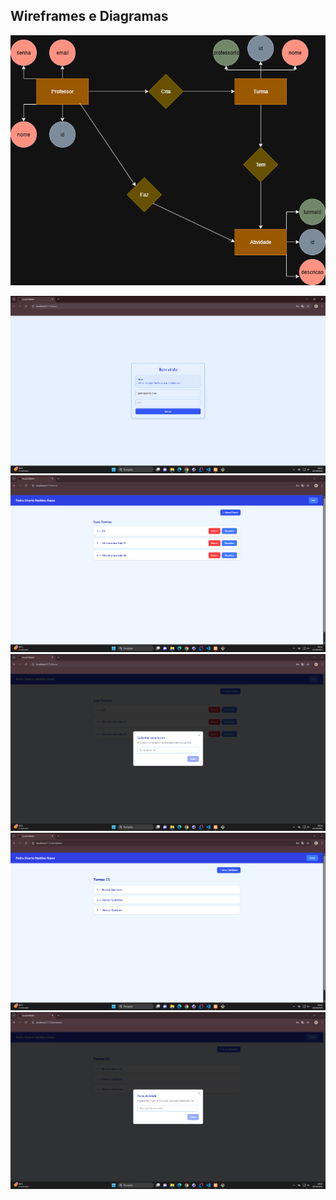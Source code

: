 ## Wireframes e Diagramas

![MerDER](./MerDer.drawio.png)

![](./wireframes/Captura%20de%20tela%202025-10-22%20093412.png)
![](./wireframes/Captura%20de%20tela%202025-10-22%20093436.png)
![](./wireframes/Captura%20de%20tela%202025-10-22%20093443.png)
![](./wireframes/Captura%20de%20tela%202025-10-22%20093452.png)
![](./wireframes/Captura%20de%20tela%202025-10-22%20093458.png)